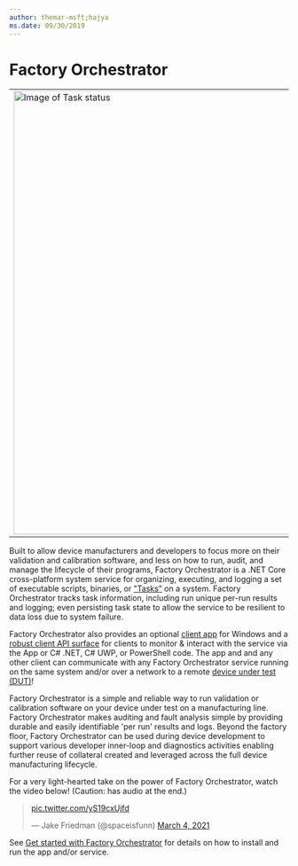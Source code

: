 ```yaml
---
author: themar-msft;hajya
ms.date: 09/30/2019
---
```


# Factory Orchestrator
<table><tr>
    <td><a href="images/fo-follow-tasks.png"><img src="images/fo-follow-tasks.png" alt="Image of Task status" width="800"></a></td>
    <td><a href="images/test-results.png"><img src="images/test-results.png" alt="Image of Task run logging" width="800"></a></td>
</tr></table>

Built to allow device manufacturers and developers to focus more on their validation and calibration software, and less on how to run, audit, and manage the lifecycle of their programs, Factory Orchestrator is a .NET Core cross-platform system service for organizing, executing, and logging a set of executable scripts, binaries, or ["Tasks"](tasks-and-tasklists.md) on a system. Factory Orchestrator tracks task information, including run unique per-run results and logging; even persisting task state to allow the service to be resilient to data loss due to system failure.

Factory Orchestrator also provides an optional [client app](use-the-factory-orchestrator-app.md) for Windows and a [robust client API surface](use-the-factory-orchestrator-api.md) for clients to monitor & interact with the service via the App or C# .NET, C# UWP, or PowerShell code. The app and and any other client can communicate with any Factory Orchestrator service running on the same system and/or over a network to a remote [device under test (DUT)](https://en.wikipedia.org/wiki/Device_under_test)!

Factory Orchestrator is a simple and reliable way to run validation or calibration software on your device under test on a manufacturing line. Factory Orchestrator makes auditing and fault analysis simple by providing durable and easily identifiable 'per run' results and logs. Beyond the factory floor, Factory Orchestrator can be used during device development to support various developer inner-loop and diagnostics activities enabling further reuse of collateral created and leveraged across the full device manufacturing lifecycle.

For a very light-hearted take on the power of Factory Orchestrator, watch the video below! (Caution: has audio at the end.)

<blockquote class="twitter-tweet" data-conversation="none"><p lang="und" dir="ltr"> <a href="https://t.co/yS19cxUjfd">pic.twitter.com/yS19cxUjfd</a></p>&mdash; Jake Friedman (@spaceisfunn) <a href="https://twitter.com/spaceisfunn/status/1367594898468139015?ref_src=twsrc%5Etfw">March 4, 2021</a></blockquote> <script async src="https://platform.twitter.com/widgets.js" charset="utf-8"></script>

See [Get started with Factory Orchestrator](get-started-with-factory-orchestrator.md) for details on how to install and run the app and/or service.